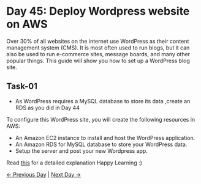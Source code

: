 # Day 45: Deploy Wordpress website on AWS

Over 30% of all websites on the internet use WordPress as their content management system (CMS). It is most often used to run blogs, but it can also be used to run e-commerce sites, message boards, and many other popular things. This guide will show you how to set up a WordPress blog site.

## Task-01

- As WordPress requires a MySQL database to store its data ,create an RDS as you did in Day 44

To configure this WordPress site, you will create the following resources in AWS:

- An Amazon EC2 instance to install and host the WordPress application.
- An Amazon RDS for MySQL database to store your WordPress data.
- Setup the server and post your new Wordpress app.

Read [this](https://aws.amazon.com/getting-started/hands-on/deploy-wordpress-with-amazon-rds/) for a detailed explanation
Happy Learning :)

[← Previous Day](../day44/tasks.md) | [Next Day →](../day46/tasks.md)
